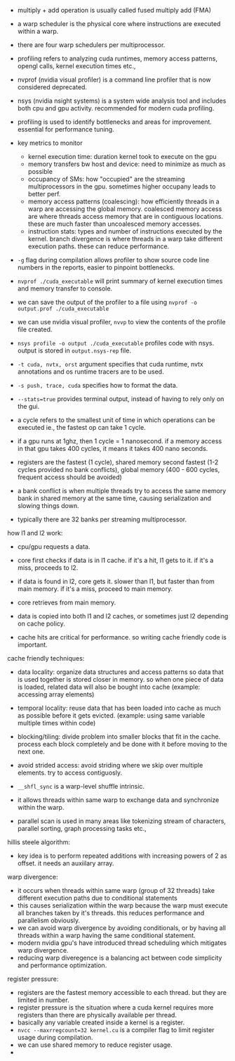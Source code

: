 - multiply + add operation is usually called fused multiply add (FMA)
- a warp scheduler is the physical core where instructions are executed within a warp. 
- there are four warp schedulers per multiprocessor. 
- profiling refers to analyzing cuda runtimes, memory access patterns, opengl calls, kernel execution times etc., 
- nvprof (nvidia visual profiler) is a command line profiler that is now considered deprecated. 
- nsys (nvidia nsight systems) is a system wide analysis tool and includes both cpu and gpu activity. recommended for modern cuda profiling. 
- profiling is used to identify bottlenecks and areas for improvement. essential for performance tuning. 
- key metrics to monitor
    - kernel execution time: duration kernel took to execute on the gpu
    - memory transfers bw host and device: need to minimize as much as possible
    - occupancy of SMs: how "occupied" are the streaming multiprocessors in the gpu. sometimes higher occupany leads to better perf. 
    - memory access patterns (coalescing): how efficiently threads in a warp are accessing the global memory. coalesced memory access are where threads access memory that are in contiguous locations. these are much faster than uncoalesced memory accesses. 
    - instruction stats: types and number of instructions executed by the kernel. branch divergence is where threads in a warp take different execution paths. these can reduce performance. 
- `-g` flag during compilation allows profiler to show source code line numbers in the reports, easier to pinpoint bottlenecks. 
- `nvprof ./cuda_executable` will print summary of kernel execution times and memory transfer to console. 
- we can save the output of the profiler to a file using `nvprof -o output.prof ./cuda_executable`
- we can use nvidia visual profiler, `nvvp`  to view the contents of the profile file created. 
- `nsys profile -o output ./cuda_executable` profiles code with nsys. output is stored in `output.nsys-rep` file. 
- `-t cuda, nvtx, orst` argument specifies that cuda runtime, nvtx annotations and os runtime tracers are to be used. 
- `-s push, trace, cuda` specifies how to format the data. 
- `--stats=true` provides terminal output, instead of having to rely only on the gui. 

- a cycle refers to the smallest unit of time in which operations can be executed ie., the fastest op can take 1 cycle. 
- if a gpu runs at 1ghz, then 1 cycle = 1 nanosecond. if a memory access in that gpu takes 400 cycles, it means it takes 400 nano seconds. 
- registers are the fastest (1 cycle), shared memory second fastest (1-2 cycles provided no bank conflicts), global memory (400 - 600 cycles, frequent access should be avoided)
- a bank conflict is when multiple threads try to access the same memory bank in shared memory at the same time, causing serialization and slowing things down. 
- typically there are 32 banks per streaming multiprocessor. 

how l1 and l2 work: 
- cpu/gpu requests a data. 
- core first checks if data is in l1 cache. if it's a hit, l1 gets to it. if it's a miss, proceeds to l2. 
- if data is found in l2, core gets it. slower than l1, but faster than from main memory. if it's a miss, proceed to main memory. 
- core retrieves from main memory. 
- data is copied into both l1 and l2 caches, or sometimes just l2 depending on cache policy. 

- cache hits are critical for performance. so writing cache friendly code is important. 

cache friendly techniques:
- data locality: organize data structures and access patterns so data that is used together is stored closer in memory. so when one piece of data is loaded, related data will also be bought into cache (example: accessing array elements)
- temporal locality: reuse data that has been loaded into cache as much as possible before it gets evicted. (example: using same variable multiple times within code)
- blocking/tiling: divide problem into smaller blocks that fit in the cache. process each block completely and be done with it before moving to the next one. 
- avoid strided access: avoid striding where we skip over multiple elements. try to access contiguosly. 


- `__shfl_sync` is a warp-level shuffle intrinsic. 
- it allows threads within same warp to exchange data and synchronize within the warp. 

- parallel scan is used in many areas like tokenizing stream of characters, parallel sorting, graph processing tasks etc.,


hillis steele algorithm:
- key idea is to perform repeated additions with increasing powers of 2 as offset. it needs an auxiilary array. 


warp divergence:
- it occurs when threads within same warp (group of 32 threads) take different execution paths due to conditional statements
- this causes serialization within the warp because the warp must execute all branches taken by it's threads. this reduces performance and parallelism obviously. 
- we can avoid warp divergence by avoiding conditionals, or by having all threads within a warp having the same conditional statement. 
- modern nvidia gpu's have introduced thread scheduling which mitigates warp divergence. 
- reducing warp diveregence is a balancing act between code simplicity and performance optimization. 


register pressure:
- registers are the fastest memory accessible to each thread. but they are limited in number. 
- register pressure is the situation where a cuda kernel requires more registers than there are physically available per thread. 
- basically any variable created inside a kernel is a register. 
- `nvcc --maxrregcount=32 kernel.cu` is a compiler flag to limit register usage during compilation. 
- we can use shared memory to reduce register usage. 
- 